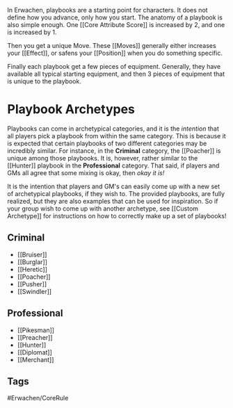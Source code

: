 In Erwachen, playbooks are a starting point for characters. It does not define how you advance, only how you start. The anatomy of a playbook is also simple enough. One [[Core Attribute Score]] is increased by 2, and one is increased by 1.

Then you get a unique Move. These [[Moves]] generally either increases your [[Effect]], or safens your [[Position]] when you do something specific.

 Finally each playbook get a few pieces of equipment. Generally, they have available all typical starting equipment, and then 3 pieces of equipment that is unique to the playbook.

# Playbook Archetypes
Playbooks can come in archetypical categories, and it is the *intention* that all players pick a playbook from within the same category. This is because it is expected that certain playbooks of two different categories may be incredibly similar. For instance, in the **Criminal** category, the [[Poacher]] is unique among those playbooks. It is, however, rather similar to the [[Hunter]] playbook in the **Professional** category. That said, if players and GMs all agree that some mixing is okay, then *okay it is!*

It is the intention that players and GM's can easily come up with a new set of archetypical playbooks, if they wish to. The provided playbooks, are fully realized, but they are also examples that can be used for inspiration. So if your group wish to come up with another archetype, see [[Custom Archetype]] for instructions on how to correctly make up a set of playbooks!
## Criminal
- [[Bruiser]]
- [[Burglar]]
- [[Heretic]]
- [[Poacher]]
- [[Pusher]]
- [[Swindler]]
## Professional
- [[Pikesman]]
- [[Preacher]]
- [[Hunter]]
- [[Diplomat]]
- [[Merchant]]

## Tags
#Erwachen/CoreRule 